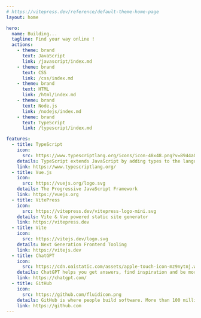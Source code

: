 ```yaml
---
# https://vitepress.dev/reference/default-theme-home-page
layout: home

hero:
  name: Building...
  tagline: Find your way online !
  actions:
    - theme: brand
      text: JavaScript
      link: /javascript/index.md
    - theme: brand
      text: CSS
      link: /css/index.md
    - theme: brand
      text: HTML
      link: /html/index.md
    - theme: brand
      text: Node.js
      link: /nodejs/index.md
    - theme: brand
      text: TypeScript
      link: /typescript/index.md

features:
  - title: TypeScript
    icon:
      src: https://www.typescriptlang.org/icons/icon-48x48.png?v=8944a05a8b601855de116c8a56d3b3ae
    details: TypeScript extends JavaScript by adding types to the language. TypeScript speeds up your development experience by catching errors and providing fixes before you even run your code.
    link: https://www.typescriptlang.org/
  - title: Vue.js
    icon:
      src: https://vuejs.org/logo.svg
    details: The Progressive JavaScript Framework
    link: https://vuejs.org
  - title: VitePress
    icon:
      src: https://vitepress.dev/vitepress-logo-mini.svg
    details: Vite & Vue powered static site generator
    link: https://vitepress.dev
  - title: Vite
    icon:
      src: https://vitejs.dev/logo.svg
    details: Next Generation Frontend Tooling
    link: https://vitejs.dev
  - title: ChatGPT
    icon:
      src: https://cdn.oaistatic.com/assets/apple-touch-icon-mz9nytnj.webp
    details: ChatGPT helps you get answers, find inspiration and be more productive. It is free to use and easy to try. Just ask and ChatGPT can help with writing, learning, brainstorming and more.
    link: https://chatgpt.com/
  - title: GitHub
    icon:
      src: https://github.com/fluidicon.png
    details: GitHub is where people build software. More than 100 million people use GitHub to discover, fork, and contribute to over 420 million projects.
    link: https://github.com
---
```


